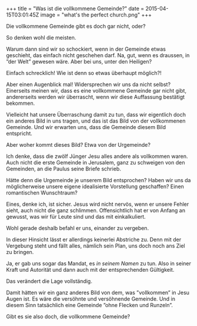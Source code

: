 +++
title = "Was ist die vollkommene Gemeinde?"
date = 2015-04-15T03:01:45Z
image = "what's the perfect church.png"
+++

Die vollkommene Gemeinde gibt es doch gar nicht, oder?

So denken wohl die meisten.

Warum dann sind wir so schockiert, wenn in der Gemeinde etwas geschieht, das einfach nicht geschehen darf. Na, gut, wenn es draussen, in ”der Welt” gewesen wäre. Aber bei uns, unter den Heiligen?

Einfach schrecklich! Wie ist denn so etwas überhaupt möglich?!

Aber einen Augenblick mal! Widersprechen wir uns da nicht selbst? Einerseits meinen wir, dass es eine vollkommene Gemeinde gar nicht gibt, andererseits werden wir überrascht, wenn wir diese Auffassung  bestätigt bekommen.

Vielleicht hat unsere Überraschung damit zu tun, dass wir eigentlich doch ein anderes Bild in uns tragen, und das ist das Bild von der vollkommenen Gemeinde. Und wir erwarten uns, dass die Gemeinde diesem Bild entspricht.

Aber woher kommt dieses Bild? Etwa von der Urgemeinde?

Ich denke, dass die zwölf Jünger Jesu alles andere als vollkommen waren. Auch nicht die erste Gemeinde in Jerusalem, ganz zu schweigen von den Gemeinden, an die Paulus seine Briefe schrieb.

Hätte denn die Urgemeinde je unserem Bild entsprochen? Haben wir uns da möglicherweise unsere eigene idealisierte Vorstellung geschaffen? Einen romantischen Wunschtraum?

Eines, denke ich, ist sicher. Jesus wird nicht nervös, wenn er unsere Fehler sieht, auch nicht die ganz schlimmen. Offensichtlich hat er von Anfang an gewusst, was wir für Leute sind und das mit einkalkuliert.

Wohl gerade deshalb befahl er uns, einander zu vergeben.

In dieser Hinsicht lässt er allerdings keinerlei Abstriche zu. Denn mit der Vergebung steht und fällt alles, nämlich sein Plan, uns doch noch ans Ziel zu bringen.

Ja, er gab uns sogar das Mandat, es *in seinem Namen* zu tun. Also in seiner Kraft und Autorität und dann auch mit der entsprechenden Gültigkeit.

Das verändert die Lage vollständig.

Damit hätten wir ein ganz anderes Bild von dem, was ”vollkommen” in Jesu Augen ist. Es wäre die versöhnte und versöhnende Gemeinde. Und in diesem Sinn tatsächlich eine Gemeinde ”ohne Flecken und Runzeln”.

Gibt es sie also doch, die vollkommene Gemeinde?
